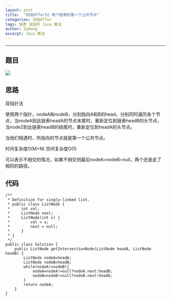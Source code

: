 ```yaml
---
layout: post
title:  "剑指Offer52 两个链表的第一个公共节点"
categories: 剑指Offer
tags: 链表 双指针 Java 算法
author: ZyWang
excerpt: Java 算法 
---
```


****
## 题目 ##

![](https://s1.ax1x.com/2020/07/18/U2aVu4.jpg)

## 思路 ##

双指针法

使用两个指针，nodeA和nodeB，分别指向A和B的head，分别同时遍历各个节点，当nodeA到达链表headA的节点末尾时，重新定位到链表headB的头节点，当node2到达链表headB的结尾时，重新定位到headA的头节点。

当他们相遇时，所指向的节点就是第一个公共节点。

时间复杂度O(M+N) 空间复杂度O(1)

可以表示不相交的情况，如果不相交则最后nodeA=nodeB=null，两个还是走了相同的路径。

## 代码 ##

	/**
	 * Definition for singly-linked list.
	 * public class ListNode {
	 *     int val;
	 *     ListNode next;
	 *     ListNode(int x) {
	 *         val = x;
	 *         next = null;
	 *     }
	 * }
	 */
	public class Solution {
	    public ListNode getIntersectionNode(ListNode headA, ListNode headB) {
	        ListNode nodeA=headA;
	        ListNode nodeB=headB;
	        while(nodeA!=nodeB){
	            nodeA=nodeA!=null?nodeA.next:headB;
	            nodeB=nodeB!=null?nodeB.next:headA;
	        }
	        return nodeA;
	    }
	}